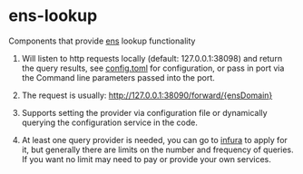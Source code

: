 # ens-lookup

Components that provide [ens](https://ens.domains/about/) lookup functionality

1. Will listen to http requests locally (default: 127.0.0.1:38098) and return the query results, see [config.toml](https://github.com/glen0125/ens-lookup/blob/main/config.toml) for configuration, or pass in port via the Command line parameters passed into the port.

2. The request is usually: http://127.0.0.1:38090/forward/{ensDomain}

3. Supports setting the provider via configuration file or dynamically querying the configuration service in the code.

4. At least one query provider is needed, you can go to [infura](https://docs.infura.io/networks/ethereum/how-to/secure-a-project/project-id) to apply for it, but generally there are limits on the number and frequency of queries. If you want no limit may need to pay or provide your own services.

